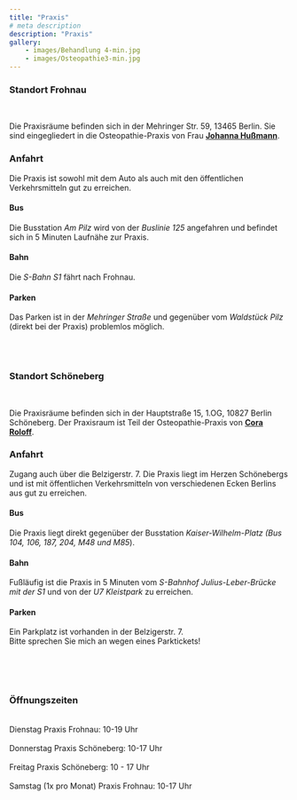 ```yaml
---
title: "Praxis"
# meta description
description: "Praxis"
gallery: 
    - images/Behandlung 4-min.jpg
    - images/Osteopathie3-min.jpg
---
```


### Standort Frohnau
<br>

Die Praxisräume befinden sich in der Mehringer Str. 59, 13465 Berlin. Sie sind eingegliedert in die Osteopathie-Praxis von Frau **[Johanna Hußmann](https://johanna-hussmann.de "Osteopathie Johanna Hußmann")**. 

### Anfahrt  
 

Die Praxis ist sowohl mit dem Auto als auch mit den öffentlichen Verkehrsmitteln gut zu erreichen.  

#### Bus  
Die Busstation *Am Pilz* wird von der *Buslinie 125* angefahren und befindet sich in 5 Minuten Laufnähe zur Praxis.  

#### Bahn  
Die *S-Bahn S1* fährt nach Frohnau.  

#### Parken  
Das Parken ist in der *Mehringer Straße* und gegenüber vom *Waldstück Pilz* (direkt bei der Praxis) problemlos möglich.

<br>
<br>


### Standort Schöneberg
<br>

Die Praxisräume befinden sich in der Hauptstraße 15, 1.OG, 10827 Berlin Schöneberg. Der Praxisraum ist Teil der Osteopathie-Praxis von **[Cora Roloff](https://coraroloff-osteopathie.de/ "Cora Roloff Osteopathie")**.

### Anfahrt
Zugang auch über die Belzigerstr. 7. 
Die Praxis liegt im Herzen Schönebergs und ist mit öffentlichen Verkehrsmitteln von verschiedenen Ecken Berlins aus gut zu erreichen.

#### Bus
Die Praxis liegt direkt gegenüber der Busstation *Kaiser-Wilhelm-Platz (Bus 104, 106, 187, 204, M48 und M85*).

#### Bahn
Fußläufig ist die Praxis in 5 Minuten vom *S-Bahnhof Julius-Leber-Brücke mit der S1* und von der *U7 Kleistpark* zu erreichen.


#### Parken  
Ein Parkplatz ist vorhanden in der Belzigerstr. 7. <br> 
Bitte sprechen Sie mich an wegen eines Parktickets!

<br>
<br>
<br>

### Öffnungszeiten
<br>
Dienstag Praxis Frohnau: 10-19 Uhr
<br>
<br>
Donnerstag Praxis Schöneberg: 10-17 Uhr 
<br>
<br>
Freitag Praxis Schöneberg: 10 - 17 Uhr 
<br>
<br>
Samstag (1x pro Monat) Praxis Frohnau: 10-17 Uhr


